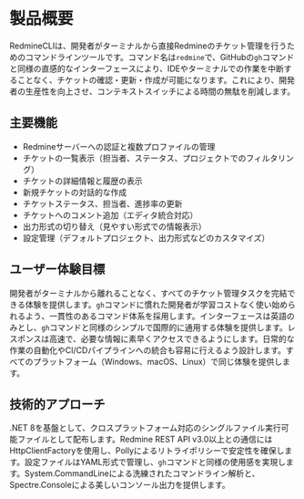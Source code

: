 # 製品概要

RedmineCLIは、開発者がターミナルから直接Redmineのチケット管理を行うためのコマンドラインツールです。コマンド名は`redmine`で、GitHubの`gh`コマンドと同様の直感的なインターフェースにより、IDEやターミナルでの作業を中断することなく、チケットの確認・更新・作成が可能になります。これにより、開発者の生産性を向上させ、コンテキストスイッチによる時間の無駄を削減します。

## 主要機能

- Redmineサーバーへの認証と複数プロファイルの管理
- チケットの一覧表示（担当者、ステータス、プロジェクトでのフィルタリング）
- チケットの詳細情報と履歴の表示
- 新規チケットの対話的な作成
- チケットステータス、担当者、進捗率の更新
- チケットへのコメント追加（エディタ統合対応）
- 出力形式の切り替え（見やすい形式での情報表示）
- 設定管理（デフォルトプロジェクト、出力形式などのカスタマイズ）

## ユーザー体験目標

開発者がターミナルから離れることなく、すべてのチケット管理タスクを完結できる体験を提供します。`gh`コマンドに慣れた開発者が学習コストなく使い始められるよう、一貫性のあるコマンド体系を採用します。インターフェースは英語のみとし、`gh`コマンドと同様のシンプルで国際的に通用する体験を提供します。レスポンスは高速で、必要な情報に素早くアクセスできるようにします。日常的な作業の自動化やCI/CDパイプラインへの統合も容易に行えるよう設計します。すべてのプラットフォーム（Windows、macOS、Linux）で同じ体験を提供します。

## 技術的アプローチ

.NET 8を基盤として、クロスプラットフォーム対応のシングルファイル実行可能ファイルとして配布します。Redmine REST API v3.0以上との通信にはHttpClientFactoryを使用し、Pollyによるリトライポリシーで安定性を確保します。設定ファイルはYAML形式で管理し、`gh`コマンドと同様の使用感を実現します。System.CommandLineによる洗練されたコマンドライン解析と、Spectre.Consoleによる美しいコンソール出力を提供します。